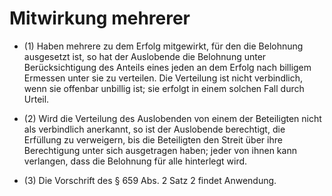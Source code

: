 # Mitwirkung mehrerer

- (1) Haben mehrere zu dem Erfolg mitgewirkt, für den die Belohnung ausgesetzt ist, so hat der Auslobende die Belohnung unter Berücksichtigung des Anteils eines jeden an dem Erfolg nach billigem Ermessen unter sie zu verteilen. Die Verteilung ist nicht verbindlich, wenn sie offenbar unbillig ist; sie erfolgt in einem solchen Fall durch Urteil.

- (2) Wird die Verteilung des Auslobenden von einem der Beteiligten nicht als verbindlich anerkannt, so ist der Auslobende berechtigt, die Erfüllung zu verweigern, bis die Beteiligten den Streit über ihre Berechtigung unter sich ausgetragen haben; jeder von ihnen kann verlangen, dass die Belohnung für alle hinterlegt wird.

- (3) Die Vorschrift des § 659 Abs. 2 Satz 2 findet Anwendung.

